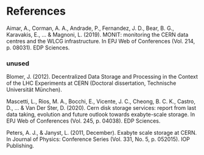 # References

Aimar, A., Corman, A. A., Andrade, P., Fernandez, J. D., Bear, B. G., Karavakis, E., ... & Magnoni, L. (2019). MONIT: monitoring the CERN data centres and the WLCG infrastructure. In EPJ Web of Conferences (Vol. 214, p. 08031). EDP Sciences.

### unused

Blomer, J. (2012). Decentralized Data Storage and Processing in the Context of the LHC Experiments at CERN (Doctoral dissertation, Technische Universität München).

Mascetti, L., Rios, M. A., Bocchi, E., Vicente, J. C., Cheong, B. C. K., Castro, D., ... & Van Der Ster, D. (2020). Cern disk storage services: report from last data taking, evolution and future outlook towards exabyte-scale storage. In EPJ Web of Conferences (Vol. 245, p. 04038). EDP Sciences.

Peters, A. J., & Janyst, L. (2011, December). Exabyte scale storage at CERN. In Journal of Physics: Conference Series (Vol. 331, No. 5, p. 052015). IOP Publishing.
